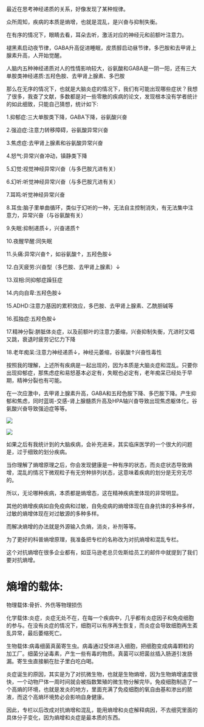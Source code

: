 最近在思考神经递质的关系，好像发现了某种规律。

众所周知，疾病的本质是熵增，也就是混乱，是兴奋与抑制失衡。

在有序的情况下，眼睛去看，耳朵去听，激活对应的神经元和前额叶注意力。

褪黑素启动夜节律，GABA升高促进睡眠，皮质醇启动昼节律，多巴胺和去甲肾上腺素升高，人开始觉醒。

人脑内五种神经递质对人的性情影响较大，谷氨酸和GABA是一阴一阳，还有三大单胺类神经递质:五羟色胺、去甲肾上腺素、多巴胺

那么在无序的情况下，也就是大脑炎症的情况下，我们有可能出现哪些症状？我想了很多，我查了文献，多数都是对一些零散的疾病的论文，发现根本没有学者统计的如此细致，只能自己猜想，统计如下:

1.抑郁症:三大单胺类下降，GABA下降，谷氨酸兴奋

2.强迫症:注意力转移障碍，谷氨酸异常兴奋

3.焦虑症:去甲肾上腺素和谷氨酸异常兴奋

4.怒气:异常兴奋冲动，镇静类下降

5.幻觉:视觉神经异常兴奋（与多巴胺亢进有关）

6.幻听:听觉神经异常兴奋（与多巴胺亢进有关）

7.耳鸣:听觉神经异常兴奋

8.耳虫:脑子里单曲循环，类似于幻听的一种，无法自主控制消失，有无法集中注意力，异常兴奋（与谷氨酸有关）

9.失眠:抑制递质↓，兴奋递质↑

10.夜醒早醒:同失眠

11.头痛:异常兴奋↑，如谷氨酸↑，五羟色胺↓

12.白天疲劳:兴奋型（多巴胺、去甲肾上腺素）↓

13.双相:同抑郁症躁狂症

14.内向自卑:五羟色胺↓

15.ADHD:注意力基因的累积效应，多巴胺、去甲肾上腺素、乙酰胆碱等

16.孤独症:五羟色胺↓

17.精神分裂:胼胝体炎症，以及前额叶的注意力萎缩，兴奋抑制失衡，亢进时又唱又跳，衰退时疲劳记忆力下降

18.老年痴呆:注意力神经递质↓，神经元萎缩，谷氨酸↑兴奋性毒性

按照我的理解，上述所有疾病是一起出现的，因为本质是大脑炎症和混乱。只要你出现抑郁症，那焦虑症和易怒基本必定有，失眠也必定有，老年痴呆已经处于早期，精神分裂也有可能。

在一次应激中，去甲肾上腺素升高，GABA和五羟色胺下降、多巴胺下降。产生抑郁和焦虑，同时蓝斑-交感-肾上腺髓质升高及HPA轴兴奋导致出现焦虑躯体化，谷氨酸兴奋导致强迫症等等。

![](https://pic1.zhimg.com/v2-3de665bc2266b0eff151fff3968da297_720w.jpg?source=d16d100b)




![](https://pic1.zhimg.com/v2-365c7b1b4f25e715e846396e8e448555_720w.jpg?source=d16d100b)

如果之后有我统计到的大脑疾病，会补充进来，其实临床医学的一个很大的问题是，过于细致的划分疾病。

当你理解了熵增原理之后，你会发现健康是一种有序的状态，而炎症状态导致熵增，混乱的情况下微观粒子有无穷种排列状态，这意味着疾病的划分是无穷无尽的。

所以，无论哪种疾病，本质都是熵增态，这在精神疾病里体现的非常明显。

其他的熵增疾病如自免疫病和过敏，自免疫病的熵增体现在自身抗体的多种多样，过敏的熵增体现在对过敏源的多种多样。

而解决熵增的办法就是外源输入负熵，消炎，补剂等等。

为了更好的科普熵增原理，我准备把专栏的名称改为对抗熵增和混乱专栏。

这个对抗熵增在很多企业都有，如亚马逊老总贝佐斯给员工的邮件中就提到了我们要对抗熵增。

# 熵增的载体:

物理载体:骨折、外伤等物理损伤

化学载体:炎症，炎症无处不在，在每一个疾病中，几乎都有炎症因子和免疫细胞的参与。在没有炎症的情况下，细胞可以有序再生恢复，而炎症会导致细胞再生紊乱异常，最后萎缩死亡。

生物载体:病毒细菌真菌寄生虫。病毒通过受体进入细胞，把细胞变成病毒颗粒的加工厂。细菌分泌毒素，产生一些有毒的物质。真菌可以把菌丝插入肠道引发肠漏。寄生虫直接躺在肚子里白吃白喝。

炎症诞生的原因，其实是为了对抗微生物，也就是生物熵增，因为生物熵增速度很快，一个动物尸体一周时间就会被指数繁殖的微生物分解完毕。免疫细胞制造了一个高熵的环境，也就是发炎的地方，里面充满了免疫细胞的氧自由基和渗出的脓液，而这个高熵环境势必会影响自身健康。

因此，专栏以后改成对抗熵增和混乱，能用熵增和炎症解释病因，不去细究里面的具体分子变化，因为熵增和炎症是最本质的东西。
